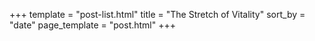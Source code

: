 +++
template = "post-list.html"
title = "The Stretch of Vitality"
sort_by = "date"
page_template = "post.html"
+++
